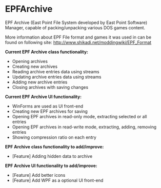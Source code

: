 # EPFArchive
EPF Archive (East Point File System developed by East Point Software) Manager, capable of packing/unpacking various DOS games content.

More information about EPF File format and games it was used in can be found on following site:
http://www.shikadi.net/moddingwiki/EPF_Format

**Current EPF Archive class functionality:**
- Opening archives
- Creating new archives
- Reading archive entries data using streams
- Updating archive entries data using streams
- Adding new archive entries
- Closing archives with saving changes

**Current EPF Archive UI functionality:**
- WinForms are used as UI front-end
- Creating new EPF archives for saving
- Opening EPF archives in read-only mode, extracting selected or all entries
- Opening EPF archives in read-write mode, extracting, adding, removing entries
- Showing compression ratio on each entry

**EPF Archive class functionality to add/improve:**
- [Feature] Adding hidden data to archive

**EPF Archive UI functionality to add/improve:**
- [Feature] Add better icons
- [Feature] Add WPF as a optional UI front-end
